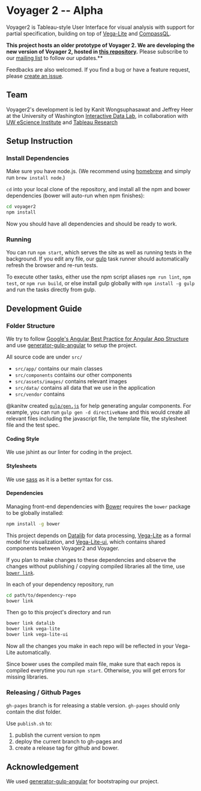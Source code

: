 # Voyager 2 -- Alpha

Voyager2 is Tableau-style User Interface for visual analysis with support for partial specification, building on top
of [Vega-Lite](https://github.com/vega/vega-lite) and [CompassQL](https://github.com/vega/compassql). 

**This project hosts an older prototype of Voyager 2.  We are developing the new version of Voyager 2, hosted in [this repository](https://github.com/vega/voyager).**
Please subscribe to our [mailing list](https://groups.google.com/forum/#!forum/data-voyager) to follow our updates.**


Feedbacks are also welcomed. If you find a bug or have a feature request, please [create an issue](https://github.com/uwdata/voyager2/issues/new).


## Team

Voyager2's development is led by Kanit Wongsuphasawat and Jeffrey Heer at the University of Washington [Interactive Data Lab](http://idl.cs.washington.edu), in collaboration with [UW eScience Institute](http://escience.washington.edu/) and [Tableau Research](http://research.tableau.com)

## Setup Instruction

### Install Dependencies

Make sure you have node.js. (We recommend using [homebrew](http://brew.sh) and simply run `brew install node`.)

`cd` into your local clone of the repository, and install all the npm and bower dependencies (bower will auto-run when npm finishes):

```sh
cd voyager2
npm install
```

Now you should have all dependencies and should be ready to work.

### Running

You can run `npm start`, which serves the site as well as running tests in the background.
If you edit any file, our [gulp](http://gulpjs.com) task runner should automatically refresh the browser and re-run tests.

To execute other tasks, either use the npm script aliases `npm run lint`, `npm test`, or `npm run build`, or else install gulp globally with `npm install -g gulp` and run the tasks directly from gulp.

## Development Guide

### Folder Structure

We try to follow [Google's Angular Best Practice for Angular App Structure](https://docs.google.com/document/d/1XXMvReO8-Awi1EZXAXS4PzDzdNvV6pGcuaF4Q9821Es/pub) and use [generator-gulp-angular](https://github.com/Swiip/generator-gulp-angular) to setup the project.

All source code are under `src/`

- `src/app/` contains our main classes
- `src/components` contains our other components
- `src/assets/images/` contains relevant images
- `src/data/` contains all data that we use in the application
- `src/vendor` contains

@kanitw created [`gulp/gen.js`](https://github.com/uwdata/voyager2/blob/master/gulp/gen.js) for help generating angular components.
For example, you can run `gulp gen -d directiveName` and this would create all relevant files including the javascript file, the template file, the stylesheet file and the test spec.

#### Coding Style

We use jshint as our linter for coding in the project.

#### Stylesheets

We use [sass](http://sass-lang.com) as it is a better syntax for css.

#### Dependencies

Managing front-end dependencies with [Bower](http://bower.io) requires the `bower` package to be globally installed:
```sh
npm install -g bower
```

This project depends on [Datalib](https://github.com/vega/datalib) for data processing, [Vega-Lite](https://github.com/vega/vega-lite) as a formal model for visualization, and [Vega-Lite-ui](https://github.com/vega/vega-lite-ui), which contains shared components between Voyager2 and Voyager.

If you plan to make changes to these dependencies and observe the changes without publishing / copying compiled libraries all the time, use [`bower link`](https://oncletom.io/2013/live-development-bower-component/).

In each of your dependency repository, run

```sh
cd path/to/dependency-repo
bower link
```

Then go to this project's directory and run

```sh
bower link datalib
bower link vega-lite
bower link vega-lite-ui
```

Now all the changes you make in each repo will be reflected in your Vega-Lite automatically.

Since bower uses the compiled main file, make sure that each repos is compiled everytime you run `npm start`.
Otherwise, you will get errors for missing libraries.

### Releasing / Github Pages

`gh-pages` branch is for releasing a stable version.
`gh-pages` should only contain the dist folder.

Use `publish.sh` to:

1. publish the current version to npm
2. deploy the current branch to gh-pages and
3. create a release tag for github and bower.


## Acknowledgement

We used [generator-gulp-angular](https://github.com/Swiip/generator-gulp-angular) for bootstraping our project.


